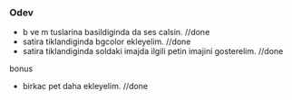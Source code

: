 ### Odev

- b ve m tuslarina basildiginda da ses calsin. //done
- satira tiklandiginda bgcolor ekleyelim. //done
- satira tiklandiginda soldaki imajda ilgili petin imajini gosterelim.  //done


bonus
- birkac pet daha ekleyelim. //done